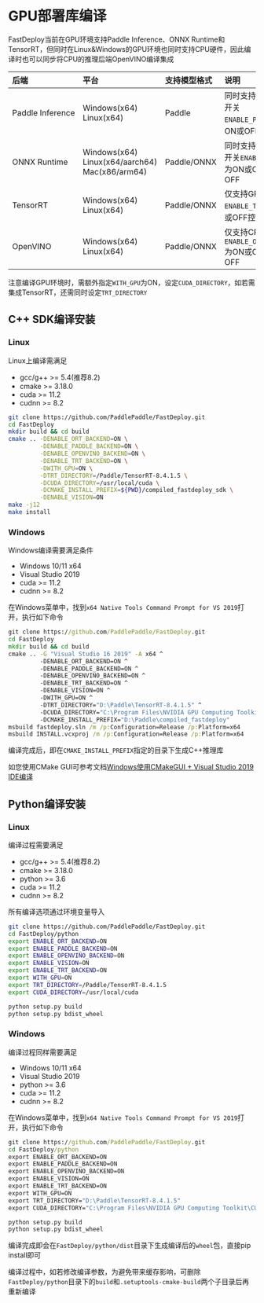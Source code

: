 
# GPU部署库编译

FastDeploy当前在GPU环境支持Paddle Inference、ONNX Runtime和TensorRT，但同时在Linux&Windows的GPU环境也同时支持CPU硬件，因此编译时也可以同步将CPU的推理后端OpenVINO编译集成

| 后端 | 平台  | 支持模型格式 | 说明 |
| :--- | :---- | :----------- | :--- |
| Paddle&nbsp;Inference | Windows(x64)<br>Linux(x64) | Paddle | 同时支持CPU/GPU，编译开关`ENABLE_PADDLE_BACKEND`为ON或OFF控制, 默认OFF |
| ONNX&nbsp;Runtime | Windows(x64)<br>Linux(x64/aarch64)<br>Mac(x86/arm64) | Paddle/ONNX | 同时支持CPU/GPU，编译开关`ENABLE_ORT_BACKEND`为ON或OFF控制，默认OFF |
| TensorRT | Windows(x64)<br>Linux(x64) | Paddle/ONNX | 仅支持GPU，编译开关`ENABLE_TRT_BACKEND`为ON或OFF控制，默认OFF |
| OpenVINO | Windows(x64)<br>Linux(x64) | Paddle/ONNX | 仅支持CPU，编译开关`ENABLE_OPENVINO_BACKEND`为ON或OFF控制，默认OFF |

注意编译GPU环境时，需额外指定`WITH_GPU`为ON，设定`CUDA_DIRECTORY`，如若需集成TensorRT，还需同时设定`TRT_DIRECTORY`

## C++ SDK编译安装

### Linux 

Linux上编译需满足
- gcc/g++ >= 5.4(推荐8.2)
- cmake >= 3.18.0
- cuda >= 11.2
- cudnn >= 8.2

```bash
git clone https://github.com/PaddlePaddle/FastDeploy.git
cd FastDeploy
mkdir build && cd build
cmake .. -DENABLE_ORT_BACKEND=ON \
         -DENABLE_PADDLE_BACKEND=ON \
         -DENABLE_OPENVINO_BACKEND=ON \
         -DENABLE_TRT_BACKEND=ON \
         -DWITH_GPU=ON \
         -DTRT_DIRECTORY=/Paddle/TensorRT-8.4.1.5 \
         -DCUDA_DIRECTORY=/usr/local/cuda \
         -DCMAKE_INSTALL_PREFIX=${PWD}/compiled_fastdeploy_sdk \
         -DENABLE_VISION=ON
make -j12
make install
```

### Windows

Windows编译需要满足条件

- Windows 10/11 x64
- Visual Studio 2019
- cuda >= 11.2
- cudnn >= 8.2

在Windows菜单中，找到`x64 Native Tools Command Prompt for VS 2019`打开，执行如下命令

```bat
git clone https://github.com/PaddlePaddle/FastDeploy.git
cd FastDeploy
mkdir build && cd build
cmake .. -G "Visual Studio 16 2019" -A x64 ^
         -DENABLE_ORT_BACKEND=ON ^
         -DENABLE_PADDLE_BACKEND=ON ^
         -DENABLE_OPENVINO_BACKEND=ON ^
         -DENABLE_TRT_BACKEND=ON ^
         -DENABLE_VISION=ON ^
         -DWITH_GPU=ON ^
         -DTRT_DIRECTORY="D:\Paddle\TensorRT-8.4.1.5" ^
         -DCUDA_DIRECTORY="C:\Program Files\NVIDIA GPU Computing Toolkit\CUDA\v11.2" ^
         -DCMAKE_INSTALL_PREFIX="D:\Paddle\compiled_fastdeploy"
msbuild fastdeploy.sln /m /p:Configuration=Release /p:Platform=x64
msbuild INSTALL.vcxproj /m /p:Configuration=Release /p:Platform=x64
```

编译完成后，即在`CMAKE_INSTALL_PREFIX`指定的目录下生成C++推理库

如您使用CMake GUI可参考文档[Windows使用CMakeGUI + Visual Studio 2019 IDE编译](../faq/build_on_win_with_gui.md)

## Python编译安装


### Linux

编译过程需要满足
- gcc/g++ >= 5.4(推荐8.2)
- cmake >= 3.18.0
- python >= 3.6
- cuda >= 11.2
- cudnn >= 8.2

所有编译选项通过环境变量导入

```bash
git clone https://github.com/PaddlePaddle/FastDeploy.git
cd FastDeploy/python
export ENABLE_ORT_BACKEND=ON
export ENABLE_PADDLE_BACKEND=ON
export ENABLE_OPENVINO_BACKEND=ON
export ENABLE_VISION=ON
export ENABLE_TRT_BACKEND=ON
export WITH_GPU=ON
export TRT_DIRECTORY=/Paddle/TensorRT-8.4.1.5
export CUDA_DIRECTORY=/usr/local/cuda

python setup.py build
python setup.py bdist_wheel
```

### Windows

编译过程同样需要满足
- Windows 10/11 x64
- Visual Studio 2019
- python >= 3.6
- cuda >= 11.2
- cudnn >= 8.2

在Windows菜单中，找到`x64 Native Tools Command Prompt for VS 2019`打开，执行如下命令

```bat
git clone https://github.com/PaddlePaddle/FastDeploy.git
cd FastDeploy/python
export ENABLE_ORT_BACKEND=ON
export ENABLE_PADDLE_BACKEND=ON
export ENABLE_OPENVINO_BACKEND=ON
export ENABLE_VISION=ON
export ENABLE_TRT_BACKEND=ON
export WITH_GPU=ON
export TRT_DIRECTORY="D:\Paddle\TensorRT-8.4.1.5"
export CUDA_DIRECTORY="C:\Program Files\NVIDIA GPU Computing Toolkit\CUDA\v11.2"

python setup.py build
python setup.py bdist_wheel
```

编译完成即会在`FastDeploy/python/dist`目录下生成编译后的`wheel`包，直接pip install即可

编译过程中，如若修改编译参数，为避免带来缓存影响，可删除`FastDeploy/python`目录下的`build`和`.setuptools-cmake-build`两个子目录后再重新编译
